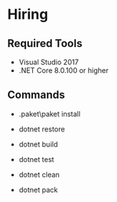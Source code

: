# Hiring

## Required Tools

* Visual Studio 2017
* .NET Core 8.0.100 or higher

## Commands

* .paket\paket install

* dotnet restore

* dotnet build

* dotnet test

* dotnet clean

* dotnet pack
